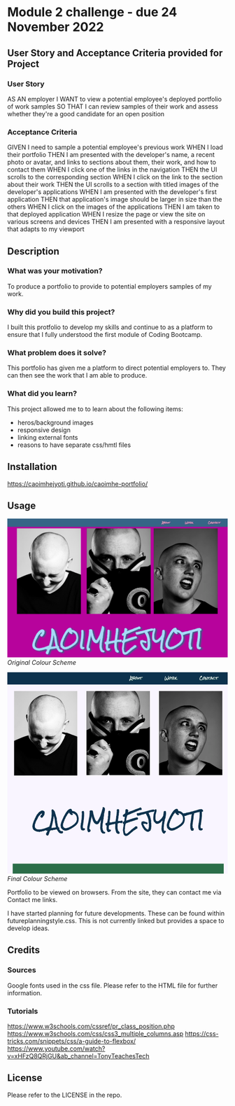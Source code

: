 # Module 2 challenge - due 24 November 2022

## User Story and Acceptance Criteria provided for Project

### User Story
AS AN employer
I WANT to view a potential employee's deployed portfolio of work samples
SO THAT I can review samples of their work and assess whether they're a good candidate for an open position

### Acceptance Criteria
GIVEN I need to sample a potential employee's previous work
WHEN I load their portfolio
THEN I am presented with the developer's name, a recent photo or avatar, and links to sections about them, their work, and how to contact them
WHEN I click one of the links in the navigation
THEN the UI scrolls to the corresponding section
WHEN I click on the link to the section about their work
THEN the UI scrolls to a section with titled images of the developer's applications
WHEN I am presented with the developer's first application
THEN that application's image should be larger in size than the others
WHEN I click on the images of the applications
THEN I am taken to that deployed application
WHEN I resize the page or view the site on various screens and devices
THEN I am presented with a responsive layout that adapts to my viewport


## Description
### What was your motivation?
To produce a portfolio to provide to potential employers samples of my work.

### Why did you build this project?
I built this protfolio to develop my skills and continue to  as a platform to ensure that I fully understood the first module of Coding Bootcamp.

### What problem does it solve?
This portfolio has given me a platform to direct potential employers to. They can then see the work that I am able to produce. 

### What did you learn?
This project allowed me to to learn about the following items:

* heros/background images
* responsive design
* linking external fonts
* reasons to have separate css/hmtl files



## Installation
https://caoimhejyoti.github.io/caoimhe-portfolio/

## Usage



![Original Colour scheme](assets/img/portfolio-screengrab.png)
*Original Colour Scheme*

![Final Colour scheme](assets/img/portfolio-screengrab2.png)
*Final Colour Scheme*

Portfolio to be viewed on browsers. From the site, they can contact me via Contact me links.  

I have started planning for future developments. These can be found within futureplanningstyle.css. This is not currently linked but provides a space to develop ideas.


## Credits
### Sources
Google fonts used in the css file. Please refer to the HTML file for further information. 


### Tutorials
https://www.w3schools.com/cssref/pr_class_position.php https://www.w3schools.com/css/css3_multiple_columns.asp https://css-tricks.com/snippets/css/a-guide-to-flexbox/ https://www.youtube.com/watch?v=xHFzQ8QRjGU&ab_channel=TonyTeachesTech

## License
Please refer to the LICENSE in the repo.